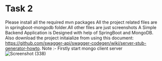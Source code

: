 # Task 2


Please install all the required mvn packages
All the project related files are in springboot-mongodb folder.All other files are just screenshots
A Simple Backend Application is Designed with help of SpringBoot and MongoDB.
Also download the project initaialize from  using this
document: https://github.com/swagger-api/swagger-codegen/wiki/server-stub-generator-howto.
Note :- Firstly start mongo client server
![Screenshot (338)](https://user-images.githubusercontent.com/66898452/228606815-4f3eb4c8-c84c-4554-b721-a45263824146.png)


